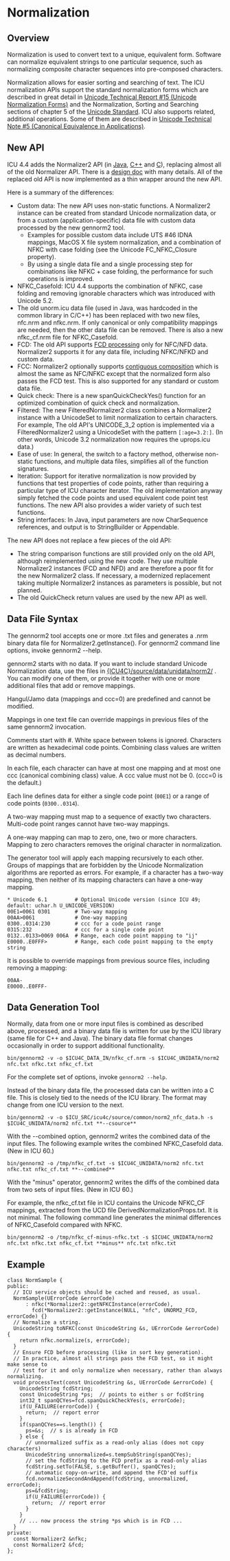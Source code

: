 <!--
© 2020 and later: Unicode, Inc. and others.
License & terms of use: http://www.unicode.org/copyright.html
-->

# Normalization

## Overview

Normalization is used to convert text to a unique, equivalent form. Software can
normalize equivalent strings to one particular sequence, such as normalizing
composite character sequences into pre-composed characters.

Normalization allows for easier sorting and searching of text. The ICU
normalization APIs support the standard normalization forms which are described
in great detail in [Unicode Technical Report #15 (Unicode Normalization
Forms)](http://www.unicode.org/reports/tr15/) and the Normalization, Sorting and
Searching sections of chapter 5 of the [Unicode
Standard](http://www.unicode.org/versions/latest/). ICU also supports related,
additional operations. Some of them are described in [Unicode Technical Note #5
(Canonical Equivalence in Applications)](http://www.unicode.org/notes/tn5/).

## New API

ICU 4.4 adds the Normalizer2 API (in
[Java](http://icu-project.org/apiref/icu4j/com/ibm/icu/text/Normalizer2.html),
[C++](http://icu-project.org/apiref/icu4c/classNormalizer2.html) and
[C](http://icu-project.org/apiref/icu4c/unorm2_8h.html)), replacing almost all
of the old Normalizer API. There is a [design
doc](http://site.icu-project.org/design/normalization/custom) with many details.
All of the replaced old API is now implemented as a thin wrapper around the new
API.

Here is a summary of the differences:

*   Custom data: The new API uses non-static functions. A Normalizer2 instance
    can be created from standard Unicode normalization data, or from a custom
    (application-specific) data file with custom data processed by the new
    gennorm2 tool.
    *   Examples for possible custom data include UTS #46 IDNA mappings, MacOS X
        file system normalization, and a combination of NFKC with case folding
        (see the Unicode FC_NFKC_Closure property).
    *   By using a single data file and a single processing step for
        combinations like NFKC + case folding, the performance for such
        operations is improved.
*   NFKC_Casefold: ICU 4.4 supports the combination of NFKC, case folding and
    removing ignorable characters which was introduced with Unicode 5.2.
*   The old unorm.icu data file (used in Java, was hardcoded in the common
    library in C/C++) has been replaced with two new files, nfc.nrm and
    nfkc.nrm. If only canonical or only compatibility mappings are needed, then
    the other data file can be removed. There is also a new nfkc_cf.nrm file for
    NFKC_Casefold.
*   FCD: The old API supports [FCD
    processing](http://www.unicode.org/notes/tn5/#FCD) only for NFC/NFD data.
    Normalizer2 supports it for any data file, including NFKC/NFKD and custom
    data.
*   FCC: Normalizer2 optionally supports [contiguous
    composition](http://www.unicode.org/notes/tn5/#FCC) which is almost the same
    as NFC/NFKC except that the normalized form also passes the FCD test. This
    is also supported for any standard or custom data file.
*   Quick check: There is a new spanQuickCheckYes() function for an optimized
    combination of quick check and normalization.
*   Filtered: The new FilteredNormalizer2 class combines a Normalizer2 instance
    with a UnicodeSet to limit normalization to certain characters. For example,
    The old API's UNICODE_3_2 option is implemented via a FilteredNormalizer2
    using a UnicodeSet with the pattern `[:age=3.2:]`. (In other words, Unicode
    3.2 normalization now requires the uprops.icu data.)
*   Ease of use: In general, the switch to a factory method, otherwise
    non-static functions, and multiple data files, simplifies all of the
    function signatures.
*   Iteration: Support for iterative normalization is now provided by functions
    that test properties of code points, rather than requiring a particular type
    of ICU character iterator. The old implementation anyway simply fetched the
    code points and used equivalent code point test functions. The new API also
    provides a wider variety of such test functions.
*   String interfaces: In Java, input parameters are now CharSequence
    references, and output is to StringBuilder or Appendable.

The new API does not replace a few pieces of the old API:

*   The string comparison functions are still provided only on the old API,
    although reimplemented using the new code. They use multiple Normalizer2
    instances (FCD and NFD) and are therefore a poor fit for the new Normalizer2
    class. If necessary, a modernized replacement taking multiple Normalizer2
    instances as parameters is possible, but not planned.
*   The old QuickCheck return values are used by the new API as well.

## Data File Syntax

The gennorm2 tool accepts one or more .txt files and generates a .nrm binary
data file for Normalizer2.getInstance(). For gennorm2 command line options,
invoke gennorm2 --help.

gennorm2 starts with no data. If you want to include standard Unicode
Normalization data, use the files in
[{ICU4C}/source/data/unidata/norm2/](http://bugs.icu-project.org/trac/browser/trunk/icu4c/source/data/unidata/norm2)
. You can modify one of them, or provide it together with one or more additional
files that add or remove mappings.

Hangul/Jamo data (mappings and ccc=0) are predefined and cannot be modified.

Mappings in one text file can override mappings in previous files of the same
gennorm2 invocation.

Comments start with #. White space between tokens is ignored. Characters are
written as hexadecimal code points. Combining class values are written as
decimal numbers.

In each file, each character can have at most one mapping and at most one ccc
(canonical combining class) value. A ccc value must not be 0. (ccc=0 is the
default.)

Each line defines data for either a single code point (`00E1`) or a range of
code points (`0300..0314`).

A two-way mapping must map to a sequence of exactly two characters. Multi-code
point ranges cannot have two-way mappings.

A one-way mapping can map to zero, one, two or more characters. Mapping to zero
characters removes the original character in normalization.

The generator tool will apply each mapping recursively to each other. Groups of
mappings that are forbidden by the Unicode Normalization algorithms are reported
as errors. For example, if a character has a two-way mapping, then neither of
its mapping characters can have a one-way mapping.

    * Unicode 6.1         # Optional Unicode version (since ICU 49; default: uchar.h U_UNICODE_VERSION)
    00E1=0061 0301        # Two-way mapping
    00AA>0061             # One-way mapping
    0300..0314:230        # ccc for a code point range
    0315:232              # ccc for a single code point
    0132..0133>0069 006A  # Range, each code point mapping to "ij"
    E0000..E0FFF>         # Range, each code point mapping to the empty string

It is possible to override mappings from previous source files, including
removing a mapping:

    00AA-
    E0000..E0FFF-

## Data Generation Tool

Normally, data from one or more input files is combined as described above,
processed, and a binary data file is written for use by the ICU library (same
file for C++ and Java). The binary data file format changes occasionally in
order to support additional functionality.

    bin/gennorm2 -v -o $ICU4C_DATA_IN/nfkc_cf.nrm -s $ICU4C_UNIDATA/norm2 nfc.txt nfkc.txt nfkc_cf.txt

For the complete set of options, invoke `gennorm2 --help`.

Instead of the binary data file, the processed data can be written into a C
file. This is closely tied to the needs of the ICU library. The format may
change from one ICU version to the next.

    bin/gennorm2 -v -o $ICU_SRC/icu4c/source/common/norm2_nfc_data.h -s $ICU4C_UNIDATA/norm2 nfc.txt **--csource**

With the --combined option, gennorm2 writes the combined data of the input
files. The following example writes the combined NFKC_Casefold data. (New in ICU
60.)

    bin/gennorm2 -o /tmp/nfkc_cf.txt -s $ICU4C_UNIDATA/norm2 nfc.txt nfkc.txt nfkc_cf.txt **--combined**

With the "minus" operator, gennorm2 writes the diffs of the combined data from
two sets of input files. (New in ICU 60.)

For example, the nfkc_cf.txt file in ICU contains the Unicode NFKC_CF mappings,
extracted from the UCD file DerivedNormalizationProps.txt. It is not minimal.
The following command line generates the minimal differences of NFKC_Casefold
compared with NFKC.

    bin/gennorm2 -o /tmp/nfkc_cf-minus-nfkc.txt -s $ICU4C_UNIDATA/norm2 nfc.txt nfkc.txt nfkc_cf.txt **minus** nfc.txt nfkc.txt

## Example

    class NormSample {
    public:
      // ICU service objects should be cached and reused, as usual.
      NormSample(UErrorCode &errorCode)
          : nfkc(*Normalizer2::getNFKCInstance(errorCode),
            fcd(*Normalizer2::getInstance(NULL, "nfc", UNORM2_FCD, errorCode) {}
      // Normalize a string.
      UnicodeString toNFKC(const UnicodeString &s, UErrorCode &errorCode) {
        return nfkc.normalize(s, errorCode);
      }
      // Ensure FCD before processing (like in sort key generation).
      // In practice, almost all strings pass the FCD test, so it might make sense to
      // test for it and only normalize when necessary, rather than always normalizing.
      void processText(const UnicodeString &s, UErrorCode &errorCode) {
        UnicodeString fcdString;
        const UnicodeString *ps;  // points to either s or fcdString
        int32_t spanQCYes=fcd.spanQuickCheckYes(s, errorCode);
        if(U_FAILURE(errorCode)) {
          return;  // report error
        }
        if(spanQCYes==s.length()) {
          ps=&s;  // s is already in FCD
        } else {
          // unnormalized suffix as a read-only alias (does not copy characters)
          UnicodeString unnormalized=s.tempSubString(spanQCYes);
          // set the fcdString to the FCD prefix as a read-only alias
          fcdString.setTo(FALSE, s.getBuffer(), spanQCYes);
          // automatic copy-on-write, and append the FCD'ed suffix
          fcd.normalizeSecondAndAppend(fcdString, unnormalized, errorCode);
          ps=&fcdString;
          if(U_FAILURE(errorCode)) {
            return;  // report error
          }
        }
        // ... now process the string *ps which is in FCD ...
      }
    private:
      const Normalizer2 &nfkc;
      const Normalizer2 &fcd;
    };
